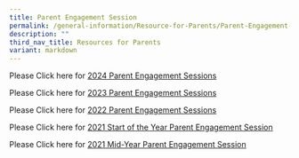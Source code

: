 ```yaml
---
title: Parent Engagement Session
permalink: /general-information/Resource-for-Parents/Parent-Engagement-Session/
description: ""
third_nav_title: Resources for Parents
variant: markdown
---
```

Please Click here for [2024 Parent Engagement Sessions]( https://fuhuapri.moe.edu.sg/2024-parent-engagement-sessions/)

Please Click here for [2023 Parent Engagement Sessions](/parent-engagement-session/2023-parent-engagement-sessions/)

Please Click here for [2022 Parent Engagement Sessions](/parent-engagement-session/2022-Parent-Engagement-Sessions/)

 Please Click here for  [2021 Start of the Year Parent Engagement Session](/parent-engagement-session/2021-Start-of-the-Year-Parent-Engagement-Session/)

 Please Click here for [2021 Mid-Year Parent Engagement Session](/parent-engagement-session/2021-Mid-Year-Parent-Engagement-Session/)